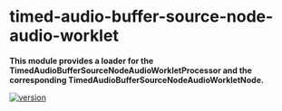 # timed-audio-buffer-source-node-audio-worklet

**This module provides a loader for the TimedAudioBufferSourceNodeAudioWorkletProcessor and the corresponding TimedAudioBufferSourceNodeAudioWorkletNode.**

[![version](https://img.shields.io/npm/v/timed-audio-buffer-source-node-audio-worklet.svg?style=flat-square)](https://www.npmjs.com/package/timed-audio-buffer-source-node-audio-worklet)
